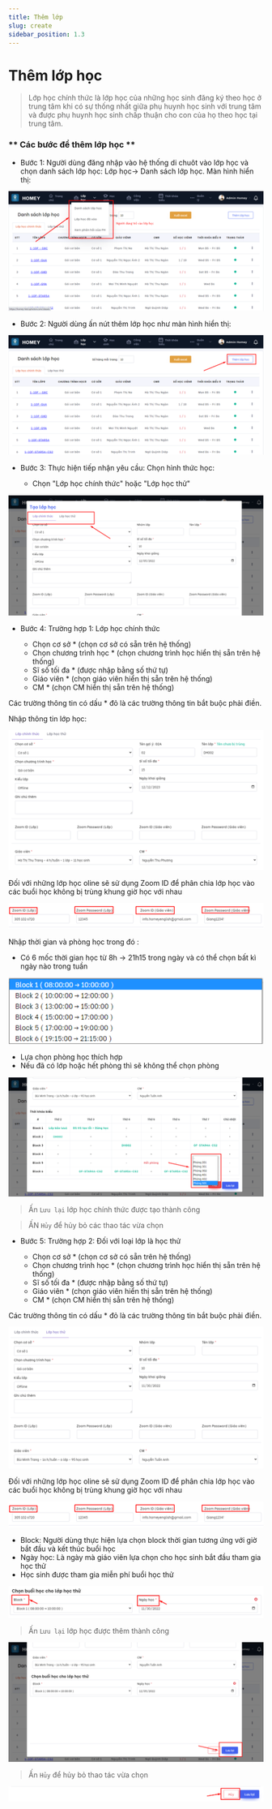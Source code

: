 ```yaml
---
title: Thêm lớp
slug: create
sidebar_position: 1.3
---
```

# Thêm lớp học

> Lớp học chính thức là lớp học của những học sinh đăng ký theo học ở trung tâm khi có sự thống nhất giữa phụ huynh học sinh với trung tâm và được phụ huynh học sinh  chấp thuận cho con của họ theo học tại trung tâm.

### ** Các bước để thêm lớp học **

- Bước 1: Người dùng đăng nhập vào hệ thống di chuôt vào lớp học và chọn danh sách lớp học:
 Lớp học-> Danh sách lớp học. Màn hình hiển thị:

![alt text](/img/class/a1.0.png)

- Bước 2: Người dùng ấn nút thêm lớp học như màn hình hiển thị:

![alt text](/img/class/a11.png)

- Bước 3: Thực hiện tiếp nhận yêu cầu: Chọn hình thức học: 

  + Chọn "Lớp học chính thức" hoặc "Lớp học thử"

![alt text](/img/class/a13.png)

- Bước 4: Trường hợp 1: Lớp học chính thức
  
  + Chọn cơ sở * (chọn cơ sở có sẵn trên hệ thống)
  + Chọn chương trình học * (chọn chương trình học hiển thị sẵn trên hệ thống)
  + Sĩ số tối đa * (được nhập bằng số thứ tự)
  + Giáo viên * (chọn giáo viên hiển thị sẵn trên hệ thống)
  + CM * (chọn CM hiển thị sẵn trên hệ thống)

Các trường thông tin có dấu * đỏ là các trường thông tin bắt buộc phải điền.

Nhập thông tin lớp học: 

![alt text](/img/class/a1.png)

Đối với những lớp học oline sẽ sử dụng Zoom ID để phân chia lớp học vào các buổi học không bị trùng khung giờ học với nhau

![alt text](/img/class/a1.1.png)

 Nhập thời gian và phòng học trong đó : 
  
  + Có 6 mốc thời gian học từ 8h -> 21h15  trong ngày và có thể chọn bất kì ngày nào trong tuần

![alt text](/img/class/a15.png)

  + Lựa chọn phòng học thích hợp
  + Nếu đã có lớp hoặc hết phòng thì sẽ không thể chọn phòng

![alt text](/img/class/a16.png)

> Ấn `Lưu lại` lớp học chính thức được tạo thành công

> ẤN `Hủy` để hủy bỏ các thao tác vừa chọn

- Bước 5: Trường hợp 2: Đối với loại lớp là học thử

  + Chọn cơ sở * (chọn cơ sở có sẵn trên hệ thống)
  + Chọn chương trình học * (chọn chương trình học hiển thị sẵn trên hệ thống)
  + Sĩ số tối đa * (được nhập bằng số thứ tự)
  + Giáo viên * (chọn giáo viên hiển thị sẵn trên hệ thống)
  + CM * (chọn CM hiển thị sẵn trên hệ thống)

Các trường thông tin có dấu * đỏ là các trường thông tin bắt buộc phải điền.

![alt text](/img/class/a4_1.png)

Đối với những lớp học oline sẽ sử dụng Zoom ID để phân chia lớp học vào các buổi học không bị trùng khung giờ học với nhau

![alt text](/img/class/a1.1.png)

  + Block:
    Người dùng thực hiện lựa chọn block thời gian tương ứng với giờ bắt đầu và kết thúc buổi học
  + Ngày học:
    Là ngày mà giáo viên lựa chọn cho học sinh bắt đầu tham gia học thử
  + Học sinh được tham gia miễn phí buổi học thử

![alt text](/img/class/a4_2.png)

> Ấn `Lưu lại` lớp học được thêm thành công

![alt text](/img/class/a17.png)

> Ấn `Hủy` để hủy bỏ thao tác vừa chọn

![alt text](/img/class/a17.1.png)
